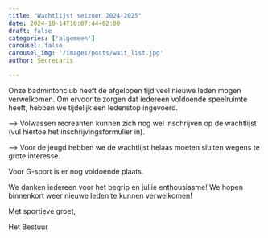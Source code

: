 ```yaml
---
title: "Wachtlijst seizoen 2024-2025"
date: 2024-10-14T10:07:44+02:00
draft: false
categories: ['algemeen']
carousel: false
carousel_img: '/images/posts/wait_list.jpg'
author: Secretaris

---
```



Onze badmintonclub heeft de afgelopen tijd veel nieuwe leden mogen verwelkomen. Om ervoor te zorgen dat iedereen voldoende speelruimte heeft, hebben we tijdelijk een ledenstop ingevoerd. 
<p>--> Volwassen recreanten kunnen zich nog wel inschrijven op de wachtlijst (vul hiertoe het inschrijvingsformulier in). 
<p>--> Voor de jeugd hebben we de wachtlijst helaas moeten sluiten wegens te grote interesse.

Voor G-sport is er nog voldoende plaats. 

We danken iedereen voor het begrip en jullie enthousiasme! We hopen binnenkort weer nieuwe leden te kunnen verwelkomen!



Met sportieve groet,

Het Bestuur